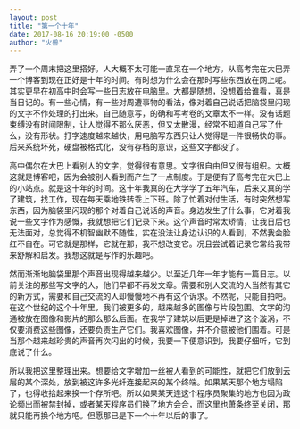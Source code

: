 ```yaml
---
layout: post
title: "第一个十年"
date: 2017-08-16 20:19:00 -0500
author: "火兽"
---
```



弄了一个周末把这里搭好。人大概不太可能一直呆在一个地方。从高考完在大巴弄一个博客到现在正好是十年的时间。有时想为什么会在那时写些东西放在网上呢。其实更早在初高中时会写一些日志放在电脑里。大都是随想，没想着给谁看，真是当日记的。有一些心情，有一些对周遭事物的看法，像对着自己说话把脑袋里闪现的文字不作处理的打出来。自己随意写，的确和写考卷的文章太不一样。没有话题束缚没有时间限制，让人觉得不那么厌恶，但又太散漫，经常不知道自己写了什么，没有形状。打字速度越来越快，用电脑写东西只让人觉得是一件很畅快的事。后来系统坏死，硬盘被格式化，没有存档的意识，这些文字都没了。

高中偶尔在大巴上看别人的文字，觉得很有意思。文字很自由但又很有组织。大概这就是博客吧，因为会被别人看到而产生了一点制度。于是便有了高考完在大巴上的小站点。就是这十年的时间。这十年我真的在大学学了五年汽车，后来又真的学了建筑，找工作，现在每天乘地铁转乖上下班。除了忙着对付生活，有时突然想写东西，因为脑袋里闪现的那个对着自己说话的声音。身边发生了什么事，它对着我说一些文字作为感慨，我就想把它们记录下来。这个声音时常太矫情，让我日后也无法面对，总觉得不机智幽默不随性，实在没法让身边认识的人看到，不然我会脸红不自在。可它就是那样，它就在那，我不想改变它。况且尝试着记录它常给我带来舒解和启发。我想这就是写作的乐趣吧。

然而渐渐地脑袋里那个声音出现得越来越少。以至近几年一年才能有一篇日志。以前关注的那些写文字的人，他们早都不再发文章。需要和别人交流的人当然有其它的新方式，需要和自己交流的人却慢慢地不再有这个诉求。不然呢，只能自拍吧。在这个世纪的这个十年里，我们被更多的，越来越多的图像与片段包围。文字的沟通被放在图像和影片的那么那么后面。在我学了建筑以后更是掉进了这个漩涡，不仅要消费这些图像，还要负责生产它们。我喜欢图像，并不介意被他们围着。可是当那个越来越珍贵的声音再次闪出的时候，我要一下便意识到，我要仔细听，它到底说了什么。

所以我把这里整理出来。想要给文字增加一丝被人看到的可能性，就把它们放到云层的某个深处，放到被这许多光纤连接起来的某个终端。如果某天那个地方塌陷了，也得收拾起来换一个存所吧。所以如果某天连这个程序员聚集的地方也因为政论频出而被禁封掉，或者某天程序员们换了地方会合，而这里也萧条终至关闭，那就只能再换个地方吧。但愿那已是下一个十年以后的事了。
